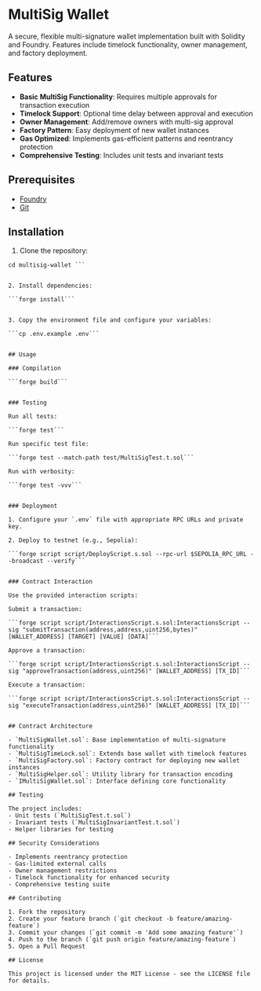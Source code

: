 # MultiSig Wallet

A secure, flexible multi-signature wallet implementation built with Solidity and Foundry. Features include timelock functionality, owner management, and factory deployment.

## Features

- **Basic MultiSig Functionality**: Requires multiple approvals for transaction execution
- **Timelock Support**: Optional time delay between approval and execution
- **Owner Management**: Add/remove owners with multi-sig approval
- **Factory Pattern**: Easy deployment of new wallet instances
- **Gas Optimized**: Implements gas-efficient patterns and reentrancy protection
- **Comprehensive Testing**: Includes unit tests and invariant tests

## Prerequisites

- [Foundry](https://book.getfoundry.sh/getting-started/installation)
- [Git](https://git-scm.com/downloads)

## Installation

1. Clone the repository:

```git clone <repository-url>
cd multisig-wallet ```


2. Install dependencies:

```forge install```


3. Copy the environment file and configure your variables:

```cp .env.example .env```


## Usage

### Compilation

```forge build```


### Testing

Run all tests:

```forge test```

Run specific test file:

```forge test --match-path test/MultiSigTest.t.sol```

Run with verbosity:

```forge test -vvv```


### Deployment

1. Configure your `.env` file with appropriate RPC URLs and private key.

2. Deploy to testnet (e.g., Sepolia):

```forge script script/DeployScript.s.sol --rpc-url $SEPOLIA_RPC_URL --broadcast --verify```


### Contract Interaction

Use the provided interaction scripts:

Submit a transaction:

```forge script script/InteractionsScript.s.sol:InteractionsScript --sig "submitTransaction(address,address,uint256,bytes)" [WALLET_ADDRESS] [TARGET] [VALUE] [DATA]```

Approve a transaction:

```forge script script/InteractionsScript.s.sol:InteractionsScript --sig "approveTransaction(address,uint256)" [WALLET_ADDRESS] [TX_ID]```

Execute a transaction:

```forge script script/InteractionsScript.s.sol:InteractionsScript --sig "executeTransaction(address,uint256)" [WALLET_ADDRESS] [TX_ID]```


## Contract Architecture

- `MultiSigWallet.sol`: Base implementation of multi-signature functionality
- `MultiSigTimeLock.sol`: Extends base wallet with timelock features
- `MultiSigFactory.sol`: Factory contract for deploying new wallet instances
- `MultiSigHelper.sol`: Utility library for transaction encoding
- `IMultiSigWallet.sol`: Interface defining core functionality

## Testing

The project includes:
- Unit tests (`MultiSigTest.t.sol`)
- Invariant tests (`MultiSigInvariantTest.t.sol`)
- Helper libraries for testing

## Security Considerations

- Implements reentrancy protection
- Gas-limited external calls
- Owner management restrictions
- Timelock functionality for enhanced security
- Comprehensive testing suite

## Contributing

1. Fork the repository
2. Create your feature branch (`git checkout -b feature/amazing-feature`)
3. Commit your changes (`git commit -m 'Add some amazing feature'`)
4. Push to the branch (`git push origin feature/amazing-feature`)
5. Open a Pull Request

## License

This project is licensed under the MIT License - see the LICENSE file for details.



